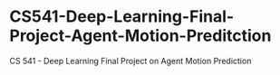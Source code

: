 # CS541-Deep-Learning-Final-Project-Agent-Motion-Preditction
CS 541 - Deep Learning Final Project on Agent Motion Prediction
